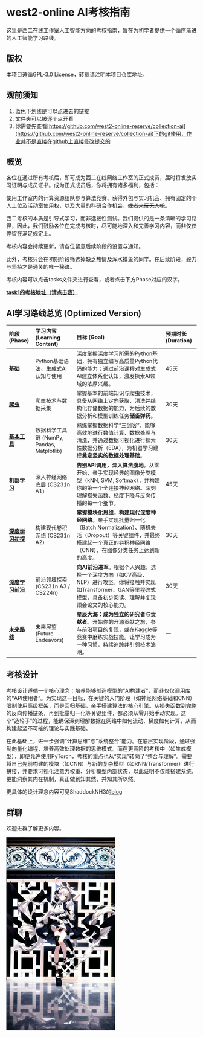 # west2-online AI考核指南

这里是西二在线工作室人工智能方向的考核指南，旨在为初学者提供一个循序渐进的人工智能学习路线。

## 版权

本项目遵循GPL-3.0 License，转载请注明本项目仓库地址。

## 观前须知

1. 蓝色下划线是可以点进去的链接
2. 文件夹可以被逐个点开看
3. 你需要先查看[https://github.com/west2-online-reserve/collection-ai](https://github.com/west2-online-reserve/collection-ai)下的git使用，作业并不是直接在github上直接修改提交的


## 概览

各位在通过所有考核后，即可成为西二在线网络工作室的正式成员，届时将发放实习证明与成员证书。成为正式成员后，你将拥有诸多福利，包括：

使用工作室内的计算资源组队参与算法竞赛、获得外包与实习机会、拥有固定的个人工位及活动室使用权，以及大量的科研合作机会，~~或者来玩无人机~~。

西二考核的本质是引导式学习，而非选拔性测试。我们提供的是一条清晰的学习路径，因此，我们鼓励各位在完成考核时，尽可能地深入和完善学习内容，而非仅仅停留在满足规定上。

考核内容会持续更新，请各位留意后续阶段的设置与通知。

此外，考核只会在初期阶段筛选掉缺乏热情及浑水摸鱼的同学。在后续阶段，毅力与坚持才是通关的唯一秘诀。

考核内容可以点击tasks文件夹进行查看，或者点击下方Phase对应的汉字。

[**task1的考核地址（请点击我）**](./tasks(2025)/task1-2/task1.md)

## **AI学习路线总览 (Optimized Version)**

| 阶段 (Phase) | 学习内容 (Learning Content)             | 目标 (Goal)                                                                                                       | 预期时长 (Duration) |
| :--------- | :---------------------------------- | :-------------------------------------------------------------------------------------------------------------- | :-------------- |
| **[基础](./tasks(2025)/task1-2/task1.md)**      | Python基础语法、生成式AI认知与使用               | 深度掌握深度学习所需的Python基础，拥有独立编写高质量Python代码的能力；通过前沿课程对生成式AI建立体系化认知，激发探索AI领域的浓厚兴趣。                                     | 45天       |
| **[爬虫](./tasks(2025)/task1-2/task2.md)**      | 爬虫技术与数据采集                           | 掌握基本的前端知识与爬虫技术，具备从网络上定向获取、清洗并结构化存储数据的能力，为后续的数据分析和模型训练任务**储备弹药**。                                                | 30天      |
| **[基本工具](./tasks(2025)/task3-6/task3.md)**      | 数据科学工具链 (NumPy, Pandas, Matplotlib) | 熟练掌握数据科学“三剑客”，能够高效地进行数值计算、数据处理与清洗，并通过数据可视化进行探索性数据分析（EDA），为机器学习建模**奠定坚实的数据处理基础**。                                | 30天     |
| **[机器学习](./tasks/task3-6/task4.md)**      | 深入神经网络底层 (CS231n A1)                | **告别API调用，深入算法腹地**。从零开始，亲手实现经典的图像分类模型（kNN, SVM, Softmax），并构建你的第一个全连接神经网络。深刻理解损失函数、梯度下降与反向传播的每一个细节。              | 45天      |
| **[深度学习初探](./tasks(2025)/task3-6/task5.md)**      | 构建现代卷积网络 (CS231n A2)                | **掌握模块化思维，构建现代深度神经网络**。亲手实现批量归一化（Batch Normalization）、随机失活（Dropout）等关键组件，并最终搭建起一个真正的卷积神经网络（CNN），在图像分类任务上达到新的高度。 | 30天      |
| **[深度学习前沿](./tasks(2025)/task3-6/task6.md)**      | 前沿领域探索 (CS231n A3 / CS224n)         | **向AI前沿进军**。根据个人兴趣，选择一个深度方向（如CV高级、NLP）进行攻坚。你将接触并实现如Transformer、GAN等里程碑式模型，具备初步阅读、理解并复现顶会论文的核心能力。           | 30天     |
| **[未来路线](./tasks(2025)/task7-10/future.md)**      | 未来展望 (Future Endeavors)             | **星辰大海：成为独立的研究者与贡献者**。开始你的开源贡献之旅，参与前沿项目的复现，或在Kaggle等竞赛中磨练实战技能。让学习成为一种习惯，持续追踪并引领技术浪潮。                            | —               |


## 考核设计

考核设计遵循一个核心理念：培养能够创造模型的“AI构建者”，而非仅仅调用库的“API使用者”。为实现这一目标，在关键的入门阶段（如神经网络基础和CNN）限制使用高级框架，而是回归基础，亲手搭建算法的核心引擎。从损失函数到完整的反向传播链条，再到批量归一化等关键组件，都必须从零开始手动实现。这个“造轮子”的过程，能确保深刻理解数据在网络中如何流动、梯度如何计算，从而构建起坚不可摧的理论与实践基础。

在此基础上，进一步强调“计算思维”与“系统整合”能力。在底层实现阶段，通过强制向量化编程，培养高效处理数据的思维模式。而在更高阶的考核中（如生成模型），即便允许使用PyTorch，考核的重点也从“实现”转向了“整合与理解”。需要将自己先前构建的模块（如CNN）与新的复杂模型（如RNN/Transformer）进行拼接，并要求可视化注意力权重、分析模型内部状态，以此证明不仅能搭建系统，更能洞察其内在机制，真正做到知其然，并知其所以然。

更具体的设计理念内容可见ShaddockNH3的[blog](https://shaddocknh3.github.io/p/%E6%9C%89%E5%85%B3ai%E5%AD%A6%E4%B9%A0%E8%B7%AF%E7%BA%BF%E7%9A%84%E6%80%9D%E8%80%83/)

## 群聊

欢迎进群了解更多内容。

<img src="./README.assets/west2-AI-qrcode-2025.jpg" alt="west2-AI-qrcode-2025" style="zoom:50%;" />

